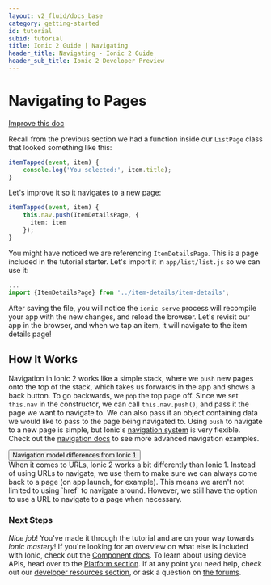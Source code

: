 ```yaml
---
layout: v2_fluid/docs_base
category: getting-started
id: tutorial
subid: tutorial
title: Ionic 2 Guide | Navigating
header_title: Navigating - Ionic 2 Guide
header_sub_title: Ionic 2 Developer Preview
---
```


<h1 class="title">Navigating to Pages</h1>

<a class="improve-docs" href='https://github.com/driftyco/ionic-site/edit/master/docs/v2/getting-started/tutorial/navigation/index.md'>
Improve this doc
</a>


Recall from the previous section we had a function inside our `ListPage` class that looked something like this:

```ts
itemTapped(event, item) {
    console.log('You selected:', item.title);
}
```

Let's improve it so it navigates to a new page:

```ts
itemTapped(event, item) {
    this.nav.push(ItemDetailsPage, {
      item: item
    });
}
```

You might have noticed we are referencing `ItemDetailsPage`. This is a page included in the tutorial starter.  Let's import it in `app/list/list.js` so we can use it:

```ts
...
import {ItemDetailsPage} from '../item-details/item-details';
```

After saving the file, you will notice the `ionic serve` process will recompile your app with the new changes, and reload the browser. Let's revisit our app in the browser, and when we tap an item, it will navigate to the item details page!

## How It Works

Navigation in Ionic 2 works like a simple stack, where we `push` new pages onto the top of the stack, which takes us forwards in the app and shows a back button. To go backwards, we `pop` the top page off. Since we set `this.nav` in the constructor, we can call `this.nav.push()`, and pass it the page we want to navigate to. We can also pass it an object containing data we would like to pass to the page being navigated to. Using `push` to navigate to a new page is simple, but Ionic's [navigation system](../../../components/navigation) is very flexible. Check out the [navigation docs](../../../components/navigation) to see more advanced navigation examples.


<button type="button" class="btn btn-primary btn-sm" data-toggle="collapse" data-target="#v1-changes">
  Navigation model differences from Ionic 1
</button>

<div id="v1-changes" class="collapse well">
When it comes to URLs, Ionic 2 works a bit differently than Ionic 1. Instead of using URLs to navigate, we use them to make sure we can always come back to a page (on app launch, for example).  This means we aren't not limited to using `href` to navigate around. However,  we still have the option to use a URL to navigate to a page when necessary.
</div>




### Next Steps

*Nice job*! You've made it through the tutorial and are on your way towards *Ionic mastery*! If you're looking for an overview on what else is included with Ionic, check out the [Component docs](../../../components). To learn about using device APIs, head over to the [Platform section](../../../platform). If at any point you need help, check out our [developer resources section](../../../resources/), or ask a question on [the forums](http://forum.ionicframework.com/).
